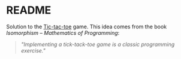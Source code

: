 # README

Solution to the [Tic-tac-toe](https://en.wikipedia.org/wiki/Tic-tac-toe) game. This idea comes from the book _Isomorphism – Mathematics of Programming_:

> _"Implementing a tick-tack-toe game is a classic programming exercise."_
